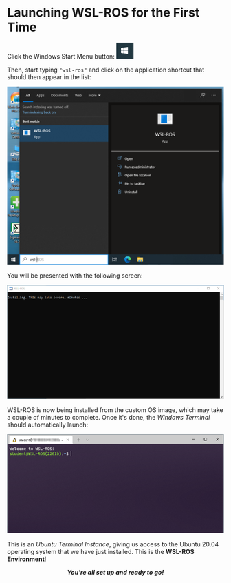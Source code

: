 # Launching WSL-ROS for the First Time

Click the Windows Start Menu button: ![](/images/wsl/win_start_button.png)
    
Then, start typing `"wsl-ros"` and click on the application shortcut that should then appear in the list:

![](/images/wsl/win_menu.png)

You will be presented with the following screen:

![](/images/wsl/first_install.png?width=700)

WSL-ROS is now being installed from the custom OS image, which may take a couple of minutes to complete.  Once it's done, the *Windows Terminal* should automatically launch:

![](/images/wsl/welcome.png)

This is an *Ubuntu Terminal Instance*, giving us access to the Ubuntu 20.04 operating system that we have just installed. This is the **WSL-ROS Environment**!

<p align="center"><strong><em>You're all set up and ready to go!</em></strong></p>
